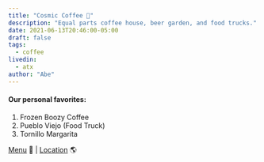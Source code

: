 ```yaml
---
title: "Cosmic Coffee 🍺"
description: "Equal parts coffee house, beer garden, and food trucks."
date: 2021-06-13T20:46:00-05:00
draft: false
tags:
  - coffee
livedin:
  - atx
author: "Abe"
---
```


#### Our personal favorites:

1. Frozen Boozy Coffee
2. Pueblo Viejo (Food Truck)
3. Tornillo Margarita

[Menu](https://www.cosmiccoffeebeer.com/menu) 📖  |  [Location](https://g.page/cosmiccoffeebeer?share) 🌎
